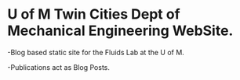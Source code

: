 # U of M Twin Cities Dept of Mechanical Engineering WebSite.

-Blog based static site for the Fluids Lab at the U of M.

-Publications act as Blog Posts.
